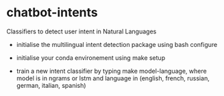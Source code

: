 # chatbot-intents
Classifiers to detect user intent in Natural Languages

* initialise the multilingual intent detection package using bash configure

* initialise your conda environement using make setup

* train a new intent classifier by typing make model-language, where model is in ngrams or lstm and language in (english, french, russian, german, italian, spanish)

